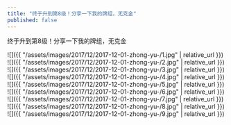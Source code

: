 ```yaml
---
title: "终于升到第8级！分享一下我的牌组，无克金"
published: false
---
```

终于升到第8级！分享一下我的牌组，无克金



![]({{ "/assets/images/2017/12/2017-12-01-zhong-yu-/1.jpg" | relative_url }})
![]({{ "/assets/images/2017/12/2017-12-01-zhong-yu-/2.jpg" | relative_url }})
![]({{ "/assets/images/2017/12/2017-12-01-zhong-yu-/3.jpg" | relative_url }})
![]({{ "/assets/images/2017/12/2017-12-01-zhong-yu-/4.jpg" | relative_url }})
![]({{ "/assets/images/2017/12/2017-12-01-zhong-yu-/5.jpg" | relative_url }})
![]({{ "/assets/images/2017/12/2017-12-01-zhong-yu-/6.jpg" | relative_url }})
![]({{ "/assets/images/2017/12/2017-12-01-zhong-yu-/7.jpg" | relative_url }})
![]({{ "/assets/images/2017/12/2017-12-01-zhong-yu-/8.jpg" | relative_url }})
![]({{ "/assets/images/2017/12/2017-12-01-zhong-yu-/9.jpg" | relative_url }})
